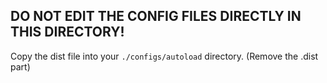 DO NOT EDIT THE CONFIG FILES DIRECTLY IN THIS DIRECTORY!
--------------------------------------------------------

Copy the dist file into your `./configs/autoload` directory. (Remove the .dist
part)
